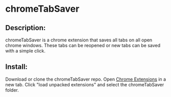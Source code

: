 # chromeTabSaver  
## Description:  
chromeTabSaver is a chrome extension that saves all tabs on all open chrome windows. These tabs can be reopened or new tabs can be saved with a simple click.  
## Install:  
Download or clone the chromeTabSaver repo. Open [Chrome Extensions](chrome://extensions/) in a new tab. Click "load unpacked extensions" and select the chromeTabSaver folder.
